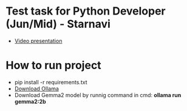 # Test task for Python Developer (Jun/Mid) - Starnavi
- [Video presentation](youtube.com)

# How to run project
- pip install -r requirements.txt
- [Download Ollama](https://ollama.com/download)
- Download Gemma2 model by runnig command in cmd: __ollama run gemma2:2b__
